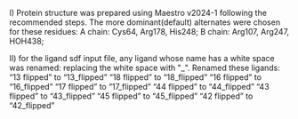 I) Protein structure was prepared using Maestro v2024-1 following the recommended steps.
The more dominant(default) alternates were chosen for these residues:
A chain: Cys64, Arg178, His248;
B chain: Arg107, Arg247, HOH438;


II) for the ligand sdf input file, any ligand whose name has a white space was renamed: replacing the white space with "_".
Renamed these ligands:
“13 flipped” to “13_flipped”
“18 flipped” to “18_flipped”
“16 flipped” to “16_flipped”
“17 flipped” to “17_flipped”
“44 flipped” to “44_flipped”
“43 flipped” to “43_flipped”
“45 flipped” to “45_flipped”
“42 flipped” to “42_flipped”
